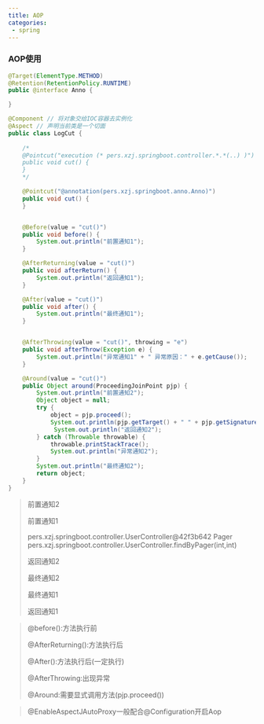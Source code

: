 ```yaml
---
title: AOP
categories:
 - spring
---
```


### AOP使用

```java
@Target(ElementType.METHOD)
@Retention(RetentionPolicy.RUNTIME)
public @interface Anno {

}
```

```java
@Component // 将对象交给IOC容器去实例化
@Aspect // 声明当前类是一个切面
public class LogCut {
    
    /*
    @Pointcut("execution (* pers.xzj.springboot.controller.*.*(..) )")
    public void cut() {
    }
    */

    @Pointcut("@annotation(pers.xzj.springboot.anno.Anno)")
    public void cut() {
    }


    @Before(value = "cut()")
    public void before() {
        System.out.println("前置通知1");
    }

    @AfterReturning(value = "cut()")
    public void afterReturn() {
        System.out.println("返回通知1");
    }

    @After(value = "cut()")
    public void after() {
        System.out.println("最终通知1");
    }


    @AfterThrowing(value = "cut()", throwing = "e")
    public void afterThrow(Exception e) {
        System.out.println("异常通知1" + " 异常原因：" + e.getCause());
    }

    @Around(value = "cut()")
    public Object around(ProceedingJoinPoint pjp) {
        System.out.println("前置通知2");
        Object object = null;
        try {
            object = pjp.proceed();
            System.out.println(pjp.getTarget() + " " + pjp.getSignature());
             System.out.println("返回通知2");
        } catch (Throwable throwable) {
            throwable.printStackTrace();
            System.out.println("异常通知2");
        }
        System.out.println("最终通知2");
        return object;
    }
}
```

> 前置通知2
> 
> 前置通知1
> 
> pers.xzj.springboot.controller.UserController@42f3b642 Pager pers.xzj.springboot.controller.UserController.findByPager(int,int)
> 
> 返回通知2
> 
> 最终通知2
> 
> 最终通知1
> 
> 返回通知1

> @before():方法执行前
> 
> @AfterReturning():方法执行后
> 
> @After():方法执行后(一定执行)
> 
> @AfterThrowing:出现异常
> 
> @Around:需要显式调用方法(pjp.proceed())

> @EnableAspectJAutoProxy一般配合@Configuration开启Aop

